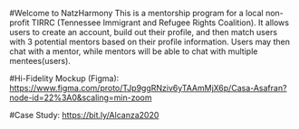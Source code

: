 #Welcome to NatzHarmony
This is a mentorship program for a local non-profit TIRRC (Tennessee Immigrant and Refugee Rights Coalition). It allows users to create an account, build out their profile, and then match users with 3 potential mentors based on their profile information. Users may then chat with a mentor, while mentors will be able to chat with multiple mentees(users). 

#Hi-Fidelity Mockup (Figma):
https://www.figma.com/proto/TJp9ggRNziv6yTAAmMjX6p/Casa-Asafran?node-id=22%3A0&scaling=min-zoom

#Case Study:
https://bit.ly/Alcanza2020